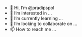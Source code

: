 - 👋 Hi, I’m @pradipspol
- 👀 I’m interested in ...
- 🌱 I’m currently learning ...
- 💞️ I’m looking to collaborate on ...
- 📫 How to reach me ...

<!---
pradipspol/pradipspol is a ✨ special ✨ repository because its `README.md` (this file) appears on your GitHub profile.
You can click the Preview link to take a look at your changes.
--->
